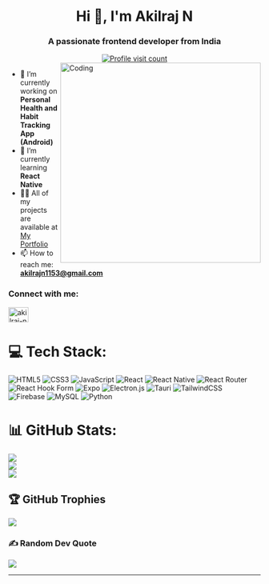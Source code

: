 <h1 align="center">Hi 👋, I'm Akilraj N</h1>
<h3 align="center">A passionate frontend developer from India</h3>
<div align="center">
  <a href="https://visitcount.itsvg.in">
    <img src="https://visitcount.itsvg.in/api?id=Akilraj-1153&icon=5&color=12" alt="Profile visit count">
  </a>
</div>

<img align="right" alt="Coding" width="400" src="https://cdn.dribbble.com/users/1162077/screenshots/3848914/programmer.gif">

- 🔭 I’m currently working on **Personal Health and Habit Tracking App (Android)**
- 🌱 I’m currently learning **React Native**
- 👨‍💻 All of my projects are available at [My Portfolio](https://akilraj-1153.github.io/Akilraj_N-Portfolio/)
- 📫 How to reach me: **[akilrajn1153@gmail.com](mailto:akilrajn1153@gmail.com)**

<h3 align="left">Connect with me:</h3>
<p align="left">
  <a href="https://linkedin.com/in/akilraj-n" target="_blank">
    <img align="center" src="https://raw.githubusercontent.com/rahuldkjain/github-profile-readme-generator/master/src/images/icons/Social/linked-in-alt.svg" alt="akilraj-n" height="30" width="40" />
  </a>
</p>

# 💻 Tech Stack:
![HTML5](https://img.shields.io/badge/html5-%23E34F26.svg?style=for-the-badge&logo=html5&logoColor=white) 
![CSS3](https://img.shields.io/badge/css3-%231572B6.svg?style=for-the-badge&logo=css3&logoColor=white) 
![JavaScript](https://img.shields.io/badge/javascript-%23323330.svg?style=for-the-badge&logo=javascript&logoColor=%23F7DF1E) 
![React](https://img.shields.io/badge/react-%2320232a.svg?style=for-the-badge&logo=react&logoColor=%2361DAFB) 
![React Native](https://img.shields.io/badge/react_native-%2320232a.svg?style=for-the-badge&logo=react&logoColor=%2361DAFB) 
![React Router](https://img.shields.io/badge/React_Router-CA4245?style=for-the-badge&logo=react-router&logoColor=white) 
![React Hook Form](https://img.shields.io/badge/React%20Hook%20Form-%23EC5990.svg?style=for-the-badge&logo=reacthookform&logoColor=white) 
![Expo](https://img.shields.io/badge/expo-1C1E24?style=for-the-badge&logo=expo&logoColor=#D04A37) 
![Electron.js](https://img.shields.io/badge/Electron-191970?style=for-the-badge&logo=Electron&logoColor=white) 
![Tauri](https://img.shields.io/badge/tauri-%2324C8DB.svg?style=for-the-badge&logo=tauri&logoColor=%23FFFFFF) 
![TailwindCSS](https://img.shields.io/badge/tailwindcss-%2338B2AC.svg?style=for-the-badge&logo=tailwind-css&logoColor=white) 
![Firebase](https://img.shields.io/badge/firebase-%23039BE5.svg?style=for-the-badge&logo=firebase) 
![MySQL](https://img.shields.io/badge/mysql-4479A1.svg?style=for-the-badge&logo=mysql&logoColor=white) 
![Python](https://img.shields.io/badge/python-3670A0?style=for-the-badge&logo=python&logoColor=ffdd54) 

# 📊 GitHub Stats:
![](https://github-readme-stats.vercel.app/api?username=Akilraj-1153&theme=midnight-purple&hide_border=false&include_all_commits=true&count_private=true)<br/>
![](https://github-readme-streak-stats.herokuapp.com/?user=Akilraj-1153&theme=midnight-purple&hide_border=false)<br/>
![](https://github-readme-stats.vercel.app/api/top-langs/?username=Akilraj-1153&theme=midnight-purple&hide_border=false&include_all_commits=true&count_private=true&layout=compact)

## 🏆 GitHub Trophies
![](https://github-profile-trophy.vercel.app/?username=Akilraj-1153&theme=flat&no-frame=false&no-bg=false&margin-w=4)

### ✍️ Random Dev Quote
![](https://quotes-github-readme.vercel.app/api?type=horizontal&theme=radical)

---
